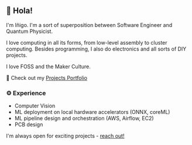 ## 👋 Hola!

I'm Iñigo. I'm a sort of superposition between Software Engineer and Quantum Physicist.

I love computing in all its forms, from low-level assembly to cluster computing.
Besides programming, I also do electronics and all sorts of DIY projects.

I love FOSS and the Maker Culture.

📝 Check out my [Projects Portfolio](https://ignigoliz.github.io/portfolio/)

### ⚙️ Experience
- Computer Vision
- ML deployment on local hardware accelerators (ONNX, coreML)
- ML pipeline design and orchestration (AWS, Airflow, EC2)
- PCB design

I'm always open for exciting projects - [reach out!](mailto:ignigoliz@gmail.com)
